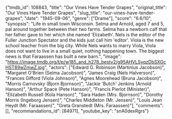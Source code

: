 {"tmdb_id": 108843, "title": "Our Vines Have Tender Grapes", "original_title": "Our Vines Have Tender Grapes", "slug_title": "our-vines-have-tender-grapes", "date": "1945-09-06", "genre": ["Drame"], "score": "6.6/10", "synopsis": "Life in small town Wisconsin. Selma and Arnold, aged 7 and 5, pal around together between their two farms. Selma has a newborn calf that her father gave to her which she named 'Elizabeth'. Nels is the editor of the Fuller Junction Spectator and the kids just call him 'editor'. Viola is the new school teacher from the big city. While Nels wants to marry Viola, Viola does not want to live in a small quiet, nothing happening town. The biggest news is that Faraassen has built a new barn.", "image": "https://image.tmdb.org/t/p/w185_and_h278_bestv2/g95AHVLSyqzDbSXGcHST89wZmwZ.jpg", "actors": ["Edward G. Robinson (Martinius Jacobson)", "Margaret O'Brien (Selma Jacobson)", "James Craig (Nels Halverson)", "Frances Gifford (Viola Johnson)", "Agnes Moorehead (Bruna Jacobson)", "Morris Carnovsky (Bjorn Bjornson)", "Jackie 'Butch' Jenkins (Arnold Hanson)", "Arthur Space (Pete Hanson)", "Francis Pierlot (Minister)", "Elizabeth Russell (Kola Hanson)", "Sara Haden (Mrs. Bjornson)", "Dorothy Morris (Ingeborg Jensen)", "Charles Middleton (Mr. Jensen)", "Louis Jean Heydt (Mr. Faraassen)", "Greta Granstedt (Mrs. Faraassen)"], "comments": [], "recommandations_id": [84971], "youtube_key": "snA0dexRgrs"}
